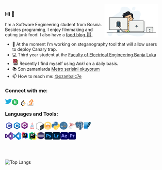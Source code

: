 <img width="35%" align="right" alt="Github" src="./resources/developer.gif" />

### Hi 👋
I'm a Software Engineering student from Bosnia. Besides programing, I enjoy filmmaking and eating junk food. I also have a [food blog 🍕🍪][aleksavscalories].

- 🔨 At the moment I'm working on steganography tool that will allow users to deploy Canary trap.
- 💻 Third year student at the [Faculty of Electrical Engineering Banja Luka](https://etf.unibl.org/index.php/en/home)
- <img width="20px" src="./resources/flash-cards.png?raw=true" />&nbsp;Recently I find myself using <i>Anki</i> on a daily basis.
- 📚 Son zamanlarda  [Metro serisini okuyorum](https://www.amazon.com.tr/Metro-2033-Dmitry-Glukhovsky/dp/6059127347) 
- 📫 How to reach me: [@ozanbalc7e][twitter]

### Connect with me:
[<img align="left" alt="AleksaMCode | Twitter" title="Twitter" width="22px" src="./resources/twitter_logo.png?raw=true" />][twitter]
[<img align="left" alt="AleksaMCode | Hackerrank" title="Hackerank" width="22px" src="./resources/hackerrank_logo.png?raw=true" />][hackerrank]
[<img align="left" alt="AleksaMCode | LeetCode" title="LeetCode" width="30px" src="./resources/leetcode_logo.png?raw=true" />][leetcode]
[<img align="left" alt="AleksaMCode | Stack Overflow " title="Stack Overflow" width="20px" src="./resources/stack_overflow_logo.png?raw=true" />][stackoverlow]
<br>

### Languages and Tools:
<div class="column">
<div class="row">
<img align="left" alt="C" title="C" width="26px" src="./resources/c_logo.png?raw=true" />
<img align="left" alt="C++" title="C++" width="26px" src="./resources/c-plus-plus_logo.png?raw=true" />
<img align="left" alt="C#" title="C#" width="24px" src="./resources/c-sharp_logo.png?raw=true" />
<img align="left" alt="Java" title="Java" width="26px" src="./resources/java_logo.png?raw=true" />
<img align="left" alt="Linux Bash" title="Linux Bash" width="26px" src="./resources/linux-bash_logo.png?raw=true" />
<img align="left" alt="NASM" title="NASM" width="26px" src="./resources/asm.png?raw=true" />
<img align="left" alt="Python" title="Python" width="26px" src="./resources/python_logo.svg?raw=true" />
<img align="left" alt="MySql" title="MySql" width="26px" src="./resources/mysql_logo.png?raw=true" />
<img align="left" alt="SQL Server" title="SQL server" width="26px" src="./resources/sql-server_logo.png?raw=true" />
<img align="left" alt="PostgreSQL" title="PostgreSQL" width="26px" src="./resources/postgresql_logo.svg?raw=true" />
<img align="left" alt="SQLite" title="SQLite" width="26px" src="./resources/sqlite-logo.svg?raw=true" /> <br><br>
</div>
<div class="row">
<img align="left" alt="Visual Studio" title="Visual Studio" width="26px" src="./resources/visual-studio_logo.png?raw=true" />
<img align="left" alt="Visual Studio Code" title="Visual Studio Code" width="26px" src="./resources/visual-studio-code_logo.png?raw=true" />
<img align="left" alt="IntelliJ IDEA" title="IntelliJ IDEA" width="26px" src="./resources/IntelliJ-IDEA_logo.png?raw=true" />
<img align="left" alt="PyCharm" title="PyCharm" width="26px" src="./resources/py-charm_logo.svg?raw=true" />
<img align="left" alt="Eclipse" title="Eclipse" width="26px" src="./resources/eclipse_logo.png?raw=true" />
<img align="left" alt="Adobe Photoshop" title="Adobe Photoshop" width="26px" src="./resources/adobe-photoshop_logo.png?raw=true" />
<img align="left" alt="Adobe Lightroom" title="Adobe Lightroom" width="26px" src="./resources/adobe-lightroom_logo.png?raw=true" />
<img align="left" alt="Adobe After Effects" title="Adobe After Effects" width="26px" src="./resources/adobe-after-effects_logo.png?raw=true" />
<img align="left" alt="Adobe Premiere Pro" title="Adobe Premiere Pro" width="26px" src="./resources/adobe-premiere-pro_logo.png?raw=true" /> 
</div>
</div>

[twitter]: https://twitter.com/AleksaMCode
[leetcode]: https://leetcode.com/aleksamcode
[hackerrank]: https://www.hackerrank.com/AleksaMCode
[aleksavscalories]: https://www.instagram.com/aleksavscalories
[stackoverlow]: https://stackoverflow.com/users/9917714/aleksa-majkic

<br><br><br>
![Top Langs](https://github-readme-stats.vercel.app/api/top-langs/?username=aleksamcode&layout=compact&langs_count=11)



